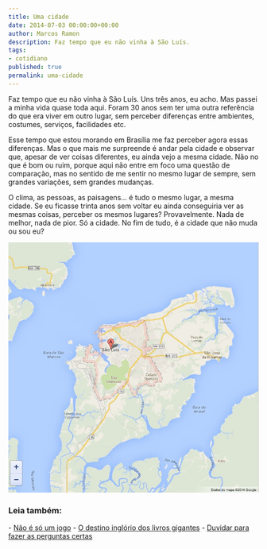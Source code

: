 ```yaml
---
title: Uma cidade
date: 2014-07-03 00:00:00+00:00
author: Marcos Ramon
description: Faz tempo que eu não vinha à São Luís.
tags:
- cotidiano
published: true
permalink: uma-cidade
---
```

Faz tempo que eu não vinha à São Luís. Uns três anos, eu acho. Mas passei a minha vida quase toda aqui. Foram 30 anos sem ter uma outra referência do que era viver em outro lugar, sem perceber diferenças entre ambientes, costumes, serviços, facilidades etc.
  
Esse tempo que estou morando em Brasília me faz perceber agora  essas diferenças. Mas o que mais me surpreende é andar pela cidade e observar que, apesar de ver coisas diferentes, eu ainda vejo a mesma cidade. Não no que é bom ou ruim, porque aqui não entre em foco uma questão de comparação, mas no sentido de me sentir no mesmo lugar de sempre, sem grandes variações, sem grandes mudanças.
          
O clima, as pessoas, as paisagens... é tudo o mesmo lugar, a mesma cidade. Se eu ficasse trinta anos sem voltar eu ainda conseguiria ver as mesmas coisas, perceber os mesmos lugares? Provavelmente. Nada de melhor, nada de pior. Só a cidade. No fim de tudo, é a cidade que não muda ou sou eu?

<img src="/assets/img/saoluis.jpg">



<h3>Leia também:</h3>
- <a href="/nao-e-so-um-jogo">Não é só um jogo</a>
- <a href="/o-destino-inglorio-dos-livros-gigantes">O destino inglório dos livros gigantes</a>
- <a href="/duvidar-para-fazer-as-perguntas-certas">Duvidar para fazer as perguntas certas</a>
